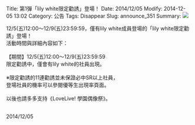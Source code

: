 Title: 第1彈「lily white限定勸誘」登場！
Date: 2014/12/05
Modify: 2014-12-05 13:02
Category: 公告
Tags: Disappear
Slug: announce_351
Summary: <img src="http://seudo.github.io/llsif_tw/images/SBP1.png"> 

<div class="content_news">
<div class="note">
<p>
12/5(五)12:00～12/9(五)23:59:59，僅有lily white成員登場的「lily white限定勸誘」登場！<br />
活動時間與詳細內容如下：<br />
<br />
【期間】12/5(五)12:00～12/9(五)23:59:59<br />
限定勸誘中，僅會有lily white的社員出現。<br />
<br />
※限定勸誘的11連勸誘並未保證必中SR以上社員，<br />
登場社員的機率可以參閱優等生出現率頁面。<br />
<br />
以後也請多多支持《LoveLive! 學園偶像祭》。<br />
<br />
</p>
		2014/12/05
		         
</div>
</div>
